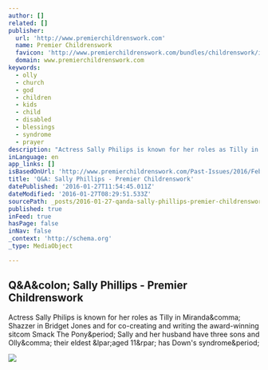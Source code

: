 ```yaml
---
author: []
related: []
publisher:
  url: 'http://www.premierchildrenswork.com'
  name: Premier Childrenswork
  favicon: 'http://www.premierchildrenswork.com/bundles/childrenswork/images/favicon.ico'
  domain: www.premierchildrenswork.com
keywords:
  - olly
  - church
  - god
  - children
  - kids
  - child
  - disabled
  - blessings
  - syndrome
  - prayer
description: "Actress Sally Philips is known for her roles as Tilly in Miranda, Shazzer in Bridget Jones and for co-creating and writing the award-winning sitcom Smack The Pony. Sally and her husband have three sons and Olly, their eldest (aged 11) has Down's syndrome."
inLanguage: en
app_links: []
isBasedOnUrl: 'http://www.premierchildrenswork.com/Past-Issues/2016/February-March-2016/Q-A-Sally-Phillips#.Vqh7QXtIe3Q.facebook'
title: 'Q&A: Sally Phillips - Premier Childrenswork'
datePublished: '2016-01-27T11:54:45.011Z'
dateModified: '2016-01-27T08:29:51.533Z'
sourcePath: _posts/2016-01-27-qanda-sally-phillips-premier-childrenswork.md
published: true
inFeed: true
hasPage: false
inNav: false
_context: 'http://schema.org'
_type: MediaObject

---
```

<article style=""><h1>Q&amp;A&amp;colon; Sally Phillips - Premier Childrenswork</h1><p>Actress Sally Philips is known for her roles as Tilly in Miranda&amp;comma; Shazzer in Bridget Jones and for co-creating and writing the award-winning sitcom Smack The Pony&amp;period; Sally and her husband have three sons and Olly&amp;comma; their eldest &amp;lpar;aged 11&amp;rpar; has Down's syndrome&amp;period;</p><img src="http://www.premierchildrenswork.com/var/ezdemo_site/storage/images/media/images/premier-childrenswork/february-march-2016/qandasallyphillips_1920x856/19336344-1-eng-GB/QandASallyPhillips_1920x856_reference.jpg" /></article>